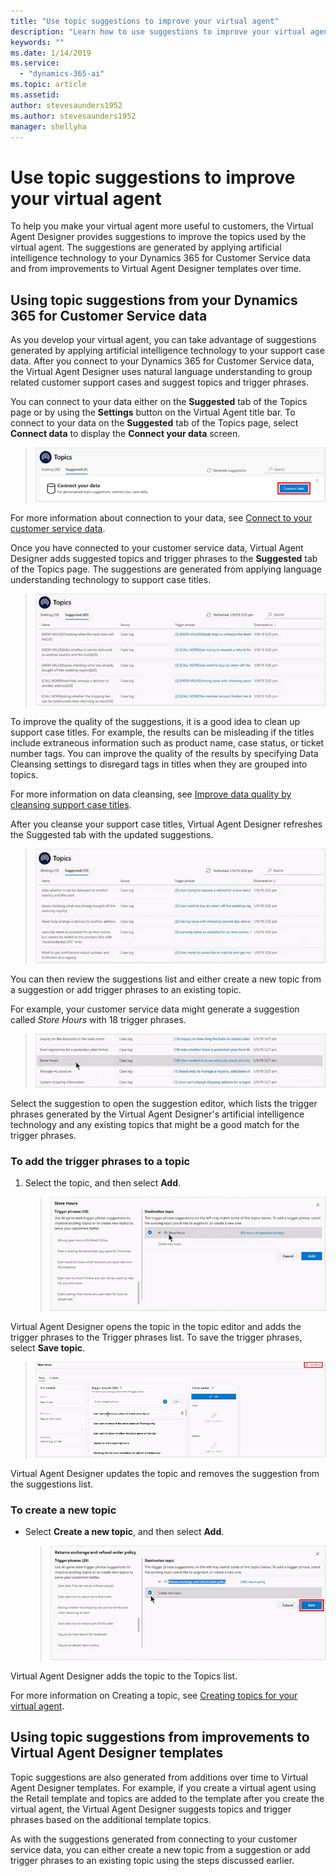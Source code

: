 ```yaml
---
title: "Use topic suggestions to improve your virtual agent"
description: "Learn how to use suggestions to improve your virtual agent."
keywords: ""
ms.date: 1/14/2019
ms.service:
  - "dynamics-365-ai"
ms.topic: article
ms.assetid: 
author: stevesaunders1952
ms.author: stevesaunders1952
manager: shellyha
---
```


# Use topic suggestions to improve your virtual agent

To help you make your virtual agent more useful to customers, the Virtual Agent Designer provides suggestions to improve the topics used by the virtual agent. The suggestions are generated by applying artificial intelligence technology to your Dynamics 365 for Customer Service data and from improvements to Virtual Agent Designer templates over time.

## Using topic suggestions from your Dynamics 365 for Customer Service data

As you develop your virtual agent, you can take advantage of suggestions generated by applying artificial intelligence technology to your support case data. After you connect to your Dynamics 365 for Customer Service data, the Virtual Agent Designer uses natural language understanding to group related customer support cases and suggest topics and trigger phrases.

You can connect to your data either on the **Suggested** tab of the Topics page or by using the **Settings** button on the Virtual Agent title bar. To connect to your data on the **Suggested** tab of the Topics page, select **Connect data** to display the **Connect your data** screen.

   > ![Connect Suggested tab](media/connect-suggestions.png)

For more information about connection to your data, see [Connect to your customer service data](how-to-connect-data.md).

Once you have connected to your customer service data, Virtual Agent Designer adds suggested topics and trigger phrases to the **Suggested** tab of the Topics page. The suggestions are generated from applying language understanding technology to support case titles.

   > ![Suggested topics](media/suggested-topics.png)

To improve the quality of the suggestions, it is a good idea to clean up support case titles. For example, the results can be misleading if the titles include extraneous information such as product name, case status, or ticket number tags. You can improve the quality of the results by specifying Data Cleansing settings to disregard tags in titles when they are grouped into topics.

For more information on data cleansing, see [Improve data quality by cleansing support case titles](how-to-cleanse-data.md).

After you cleanse your support case titles, Virtual Agent Designer refreshes the Suggested tab with the updated suggestions.

   > ![Cleansed topics](media/cleansed-topics.png)

You can then review the suggestions list and either create a new topic from a suggestion or add trigger phrases to an existing topic.

For example, your customer service data might generate a suggestion called *Store Hours* with 18 trigger phrases.

   > ![Store hours suggestion](media/store-suggestion.png)

Select the suggestion to open the suggestion editor, which lists the trigger phrases generated by the Virtual Agent Designer's artificial intelligence technology and any existing topics that might be a good match for the trigger phrases.

### To add the trigger phrases to a topic

1. Select the topic, and then select **Add**.

   > ![Add trigger phrases](media/add-triggers.png)

Virtual Agent Designer opens the topic in the topic editor and adds the trigger phrases to the Trigger phrases list. To save the trigger phrases, select **Save topic**.

   > ![Save topic](media/save-phrases.png)

Virtual Agent Designer updates the topic and removes the suggestion from the suggestions list.

### To create a new topic

* Select **Create a new topic**, and then select **Add**.

   > ![Create new topic](media/destination-topic.png)

Virtual Agent Designer adds the topic to the Topics list.

For more information on Creating a topic, see [Creating topics for your virtual agent](getting-started-create-topics.md).

## Using topic suggestions from improvements to Virtual Agent Designer templates

Topic suggestions are also generated from additions over time to Virtual Agent Designer templates. For example, if you create a virtual agent using the Retail template and topics are added to the template after you create the virtual agent, the Virtual Agent Designer suggests topics and trigger phrases based on the additional template topics.

As with the suggestions generated from connecting to your customer service data, you can either create a new topic from a suggestion or add trigger phrases to an existing topic using the steps discussed earlier.
